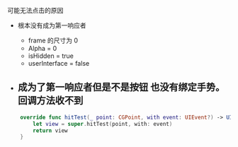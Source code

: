 可能无法点击的原因

- 根本没有成为第一响应者
  - frame 的尺寸为 0
  - Alpha = 0
  - isHidden = true
  - userInterface = false

- 成为了第一响应者但是不是按钮 也没有绑定手势。回调方法收不到
  - 





```swift
    override func hitTest(_ point: CGPoint, with event: UIEvent?) -> UIView? {
        let view = super.hitTest(point, with: event)
        return view
    }
```